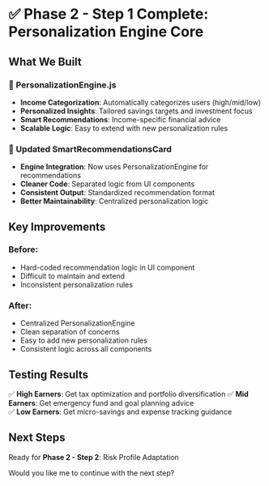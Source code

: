 # ✅ Phase 2 - Step 1 Complete: Personalization Engine Core

## What We Built

### 🧠 PersonalizationEngine.js
- **Income Categorization**: Automatically categorizes users (high/mid/low)
- **Personalized Insights**: Tailored savings targets and investment focus
- **Smart Recommendations**: Income-specific financial advice
- **Scalable Logic**: Easy to extend with new personalization rules

### 🔄 Updated SmartRecommendationsCard
- **Engine Integration**: Now uses PersonalizationEngine for recommendations
- **Cleaner Code**: Separated logic from UI components
- **Consistent Output**: Standardized recommendation format
- **Better Maintainability**: Centralized personalization logic

## Key Improvements

### Before:
- Hard-coded recommendation logic in UI component
- Difficult to maintain and extend
- Inconsistent personalization rules

### After:
- Centralized PersonalizationEngine
- Clean separation of concerns
- Easy to add new personalization rules
- Consistent logic across all components

## Testing Results
✅ **High Earners**: Get tax optimization and portfolio diversification
✅ **Mid Earners**: Get emergency fund and goal planning advice  
✅ **Low Earners**: Get micro-savings and expense tracking guidance

## Next Steps
Ready for **Phase 2 - Step 2**: Risk Profile Adaptation

Would you like me to continue with the next step?
